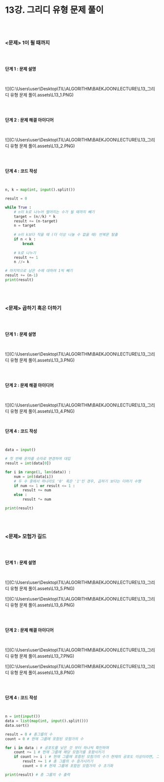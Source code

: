 # 13강. 그리디 유형 문제 풀이

<br>

<br>

### <문제> 1이 될 때까지

<br>

<br>

**단계 1 : 문제 설명**

<br>

![](C:\Users\user\Desktop\TIL\ALGORITHM\BAEKJOON\LECTURE\L13_그리디 유형 문제 풀이.assets\L13_1.PNG)

<br>

<br>

**단계 2 : 문제 해결 아이디어**

<br>

![](C:\Users\user\Desktop\TIL\ALGORITHM\BAEKJOON\LECTURE\L13_그리디 유형 문제 풀이.assets\L13_2.PNG)

<br>

<br>

**단계 4 : 코드 작성**

<br>

```python
n, k = map(int, input().split())

result = 0

while True :
    # n이 k로 나누어 떨어지는 수가 될 때까지 빼기
	target = (n//k) * k
	result += (n-target)
	n = target
	
    # n이 k보다 작을 때 (더 이상 나눌 수 없을 때) 반복문 탈출
	if n < k :
		break
	
    # k로 나누기
	result += 1
	n //= k

# 마지막으로 남은 수에 대하여 1씩 빼기
result += (n-1)
print(result)
```

<br>

<br>

### <문제> 곱하기 혹은 더하기

<br>

<br>

**단계 1 : 문제 설명**

<br>

![](C:\Users\user\Desktop\TIL\ALGORITHM\BAEKJOON\LECTURE\L13_그리디 유형 문제 풀이.assets\L13_3.PNG)

<br>

<br>

**단계 2 : 문제 해결 아이디어**

<br>

![](C:\Users\user\Desktop\TIL\ALGORITHM\BAEKJOON\LECTURE\L13_그리디 유형 문제 풀이.assets\L13_4.PNG)<br>

<br>

**단계 4 : 코드 작성**

<br>

```python
data = input()

# 첫 번째 문자를 숫자로 변경하여 대입
result = int(data[0])

for i in range(1, len(data)) :
    num = int(data[i])
    # 두 수 중에서 하나라도 '0' 혹은 '1'인 경우, 곱하기 보다는 더하기 수행
	if num <= 1 or result <= 1 :
		result += num
	else :
		result *= num

print(result)
```

<br>

<br>

### <문제> 모험가 길드

<br>

<br>

**단계 1 : 문제 설명**

<br>

![](C:\Users\user\Desktop\TIL\ALGORITHM\BAEKJOON\LECTURE\L13_그리디 유형 문제 풀이.assets\L13_5.PNG)

![](C:\Users\user\Desktop\TIL\ALGORITHM\BAEKJOON\LECTURE\L13_그리디 유형 문제 풀이.assets\L13_6.PNG)

<br>

<br>

**단계 2 : 문제 해결 아이디어**

<br>

![](C:\Users\user\Desktop\TIL\ALGORITHM\BAEKJOON\LECTURE\L13_그리디 유형 문제 풀이.assets\L13_7.PNG)

![](C:\Users\user\Desktop\TIL\ALGORITHM\BAEKJOON\LECTURE\L13_그리디 유형 문제 풀이.assets\L13_8.PNG)

<br>

<br>

**단계 4 : 코드 작성**

<br>

```python
n = int(input())
data = list(map(int, input().split()))
data.sort()

result = 0 # 총그룹의 수
count = 0 # 현재 그룹에 포함된 모험가의 수

for i in data : # 공포도를 낮은 것 부터 하나씩 확인하며
	count += 1 # 현재 그룹에 해당 모험가를 포함시키기
	if count >= i : # 현재 그룹에 포함된 모험가의 수가 현재의 공포도 이상이라면, 그룹 결성
		result += 1 # 총 그룹의 수 증가시키기
		count = 0 # 현재 그룹에 포함된 모험가의 수 초기화

print(result) # 총 그룹의 수 출력
```

<br>
